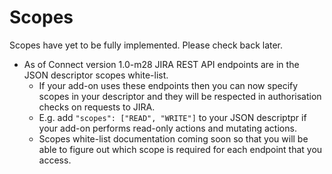 # Scopes

Scopes have yet to be fully implemented. Please check back later.

* As of Connect version 1.0-m28 JIRA REST API endpoints are in the JSON descriptor scopes white-list.
    * If your add-on uses these endpoints then you can now specify scopes in your descriptor and they will be respected in authorisation checks on requests to JIRA.
    * E.g. add ```"scopes": ["READ", "WRITE"]``` to your JSON descriptpr if your add-on performs read-only actions and mutating actions.
    * Scopes white-list documentation coming soon so that you will be able to figure out which scope is required for each endpoint that you access.
